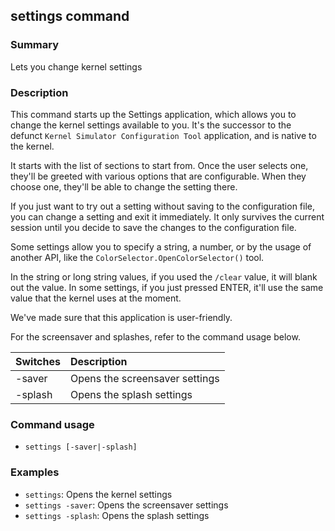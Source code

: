 ## settings command

### Summary

Lets you change kernel settings

### Description

This command starts up the Settings application, which allows you to change the kernel settings available to you. It's the successor to the defunct `Kernel Simulator Configuration Tool` application, and is native to the kernel.

It starts with the list of sections to start from. Once the user selects one, they'll be greeted with various options that are configurable. When they choose one, they'll be able to change the setting there.

If you just want to try out a setting without saving to the configuration file, you can change a setting and exit it immediately. It only survives the current session until you decide to save the changes to the configuration file.

Some settings allow you to specify a string, a number, or by the usage of another API, like the `ColorSelector.OpenColorSelector()` tool.

In the string or long string values, if you used the `/clear` value, it will blank out the value. In some settings, if you just pressed ENTER, it'll use the same value that the kernel uses at the moment.

We've made sure that this application is user-friendly.

For the screensaver and splashes, refer to the command usage below.

| Switches | Description
|:---------|:------------
| -saver   | Opens the screensaver settings
| -splash  | Opens the splash settings

### Command usage

* `settings [-saver|-splash]`

### Examples

* `settings`: Opens the kernel settings
* `settings -saver`: Opens the screensaver settings
* `settings -splash`: Opens the splash settings
